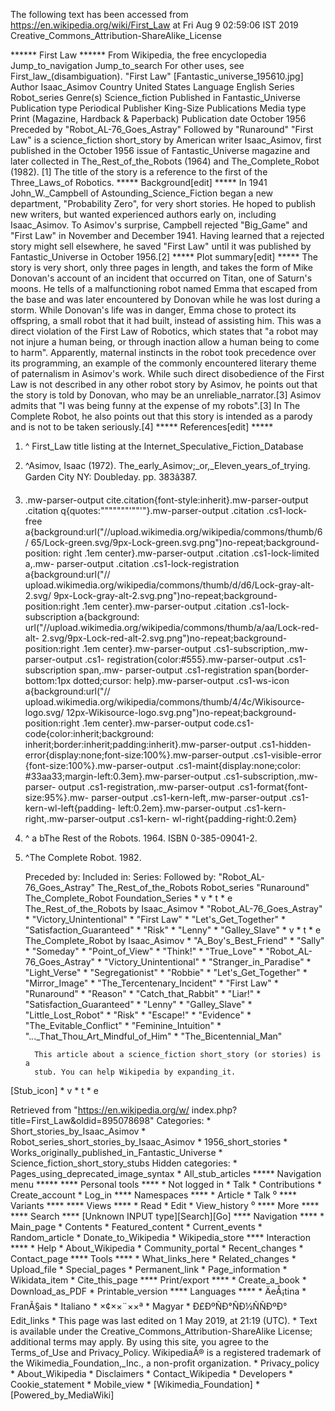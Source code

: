 The following text has been accessed from https://en.wikipedia.org/wiki/First_Law at Fri Aug 9 02:59:06 IST 2019
Creative_Commons_Attribution-ShareAlike_License





















****** First Law ******
From Wikipedia, the free encyclopedia
Jump_to_navigation Jump_to_search
For other uses, see First_law_(disambiguation).
"First Law"
[Fantastic_universe_195610.jpg]
Author           Isaac_Asimov
Country          United States
Language         English
Series           Robot_series
Genre(s)         Science_fiction
Published in     Fantastic_Universe
Publication type Periodical
Publisher        King-Size Publications
Media type       Print (Magazine, Hardback & Paperback)
Publication date October 1956
Preceded by      "Robot_AL-76_Goes_Astray"
Followed by      "Runaround"
"First Law" is a science_fiction short_story by American writer Isaac_Asimov,
first published in the October 1956 issue of Fantastic_Universe magazine and
later collected in The_Rest_of_the_Robots (1964) and The_Complete_Robot (1982).
[1] The title of the story is a reference to the first of the Three_Laws_of
Robotics.
***** Background[edit] *****
In 1941 John_W._Campbell of Astounding_Science_Fiction began a new department,
"Probability Zero", for very short stories. He hoped to publish new writers,
but wanted experienced authors early on, including Isaac_Asimov. To Asimov's
surprise, Campbell rejected "Big_Game" and "First Law" in November and December
1941. Having learned that a rejected story might sell elsewhere, he saved
"First Law" until it was published by Fantastic_Universe in October 1956.[2]
***** Plot summary[edit] *****
The story is very short, only three pages in length, and takes the form of Mike
Donovan's account of an incident that occurred on Titan, one of Saturn's moons.
He tells of a malfunctioning robot named Emma that escaped from the base and
was later encountered by Donovan while he was lost during a storm. While
Donovan's life was in danger, Emma chose to protect its offspring, a small
robot that it had built, instead of assisting him. This was a direct violation
of the First Law of Robotics, which states that "a robot may not injure a human
being, or through inaction allow a human being to come to harm". Apparently,
maternal instincts in the robot took precedence over its programming, an
example of the commonly encountered literary theme of paternalism in Asimov's
work.
While such direct disobedience of the First Law is not described in any other
robot story by Asimov, he points out that the story is told by Donovan, who may
be an unreliable_narrator.[3] Asimov admits that "I was being funny at the
expense of my robots".[3] In The Complete Robot, he also points out that this
story is intended as a parody and is not to be taken seriously.[4]
***** References[edit] *****
   1. ^ First_Law title listing at the Internet_Speculative_Fiction_Database
   2. ^Asimov, Isaac (1972). The_early_Asimov;_or,_Eleven_years_of_trying.
      Garden City NY: Doubleday. pp. 383â387.
   3. .mw-parser-output cite.citation{font-style:inherit}.mw-parser-output
      .citation q{quotes:"\"""\"""'""'"}.mw-parser-output .citation .cs1-lock-
      free a{background:url("//upload.wikimedia.org/wikipedia/commons/thumb/6/
      65/Lock-green.svg/9px-Lock-green.svg.png")no-repeat;background-position:
      right .1em center}.mw-parser-output .citation .cs1-lock-limited a,.mw-
      parser-output .citation .cs1-lock-registration a{background:url("//
      upload.wikimedia.org/wikipedia/commons/thumb/d/d6/Lock-gray-alt-2.svg/
      9px-Lock-gray-alt-2.svg.png")no-repeat;background-position:right .1em
      center}.mw-parser-output .citation .cs1-lock-subscription a{background:
      url("//upload.wikimedia.org/wikipedia/commons/thumb/a/aa/Lock-red-alt-
      2.svg/9px-Lock-red-alt-2.svg.png")no-repeat;background-position:right
      .1em center}.mw-parser-output .cs1-subscription,.mw-parser-output .cs1-
      registration{color:#555}.mw-parser-output .cs1-subscription span,.mw-
      parser-output .cs1-registration span{border-bottom:1px dotted;cursor:
      help}.mw-parser-output .cs1-ws-icon a{background:url("//
      upload.wikimedia.org/wikipedia/commons/thumb/4/4c/Wikisource-logo.svg/
      12px-Wikisource-logo.svg.png")no-repeat;background-position:right .1em
      center}.mw-parser-output code.cs1-code{color:inherit;background:
      inherit;border:inherit;padding:inherit}.mw-parser-output .cs1-hidden-
      error{display:none;font-size:100%}.mw-parser-output .cs1-visible-error
      {font-size:100%}.mw-parser-output .cs1-maint{display:none;color:
      #33aa33;margin-left:0.3em}.mw-parser-output .cs1-subscription,.mw-parser-
      output .cs1-registration,.mw-parser-output .cs1-format{font-size:95%}.mw-
      parser-output .cs1-kern-left,.mw-parser-output .cs1-kern-wl-left{padding-
      left:0.2em}.mw-parser-output .cs1-kern-right,.mw-parser-output .cs1-kern-
      wl-right{padding-right:0.2em}
   4. ^ a bThe Rest of the Robots. 1964. ISBN 0-385-09041-2.
   5. ^The Complete Robot. 1982.

      Preceded by:             Included in:           Series:      Followed by:
"Robot_AL-76_Goes_Astray" The_Rest_of_the_Robots   Robot_series    "Runaround"
                            The_Complete_Robot   Foundation_Series
    * v
    * t
    * e
The_Rest_of_the_Robots by Isaac_Asimov
    * "Robot_AL-76_Goes_Astray"
    * "Victory_Unintentional"
    * "First Law"
    * "Let's_Get_Together"
    * "Satisfaction_Guaranteed"
    * "Risk"
    * "Lenny"
    * "Galley_Slave"
    * v
    * t
    * e
The_Complete_Robot by Isaac_Asimov
    * "A_Boy's_Best_Friend"
    * "Sally"
    * "Someday"
    * "Point_of_View"
    * "Think!"
    * "True_Love"
    * "Robot_AL-76_Goes_Astray"
    * "Victory_Unintentional"
    * "Stranger_in_Paradise"
    * "Light_Verse"
    * "Segregationist"
    * "Robbie"
    * "Let's_Get_Together"
    * "Mirror_Image"
    * "The_Tercentenary_Incident"
    * "First Law"
    * "Runaround"
    * "Reason"
    * "Catch_that_Rabbit"
    * "Liar!"
    * "Satisfaction_Guaranteed"
    * "Lenny"
    * "Galley_Slave"
    * "Little_Lost_Robot"
    * "Risk"
    * "Escape!"
    * "Evidence"
    * "The_Evitable_Conflict"
    * "Feminine_Intuition"
    * "._._._That_Thou_Art_Mindful_of_Him"
    * "The_Bicentennial_Man"

            This article about a science_fiction short_story (or stories) is a
            stub. You can help Wikipedia by expanding_it.
[Stub_icon]     * v
                * t
                * e

Retrieved from "https://en.wikipedia.org/w/
index.php?title=First_Law&oldid=895078698"
Categories:
    * Short_stories_by_Isaac_Asimov
    * Robot_series_short_stories_by_Isaac_Asimov
    * 1956_short_stories
    * Works_originally_published_in_Fantastic_Universe
    * Science_fiction_short_story_stubs
Hidden categories:
    * Pages_using_deprecated_image_syntax
    * All_stub_articles
***** Navigation menu *****
**** Personal tools ****
    * Not logged in
    * Talk
    * Contributions
    * Create_account
    * Log_in
**** Namespaces ****
    * Article
    * Talk
⁰
**** Variants ****
**** Views ****
    * Read
    * Edit
    * View_history
⁰
**** More ****
**** Search ****
[Unknown INPUT type][Search][Go]
**** Navigation ****
    * Main_page
    * Contents
    * Featured_content
    * Current_events
    * Random_article
    * Donate_to_Wikipedia
    * Wikipedia_store
**** Interaction ****
    * Help
    * About_Wikipedia
    * Community_portal
    * Recent_changes
    * Contact_page
**** Tools ****
    * What_links_here
    * Related_changes
    * Upload_file
    * Special_pages
    * Permanent_link
    * Page_information
    * Wikidata_item
    * Cite_this_page
**** Print/export ****
    * Create_a_book
    * Download_as_PDF
    * Printable_version
**** Languages ****
    * ÄeÅ¡tina
    * FranÃ§ais
    * Italiano
    * ×¢××¨××ª
    * Magyar
    * Ð£ÐºÑÐ°ÑÐ½ÑÑÐºÐ°
Edit_links
    * This page was last edited on 1 May 2019, at 21:19 (UTC).
    * Text is available under the Creative_Commons_Attribution-ShareAlike
      License; additional terms may apply. By using this site, you agree to the
      Terms_of_Use and Privacy_Policy. WikipediaÂ® is a registered trademark of
      the Wikimedia_Foundation,_Inc., a non-profit organization.
    * Privacy_policy
    * About_Wikipedia
    * Disclaimers
    * Contact_Wikipedia
    * Developers
    * Cookie_statement
    * Mobile_view
    * [Wikimedia_Foundation]
    * [Powered_by_MediaWiki]

